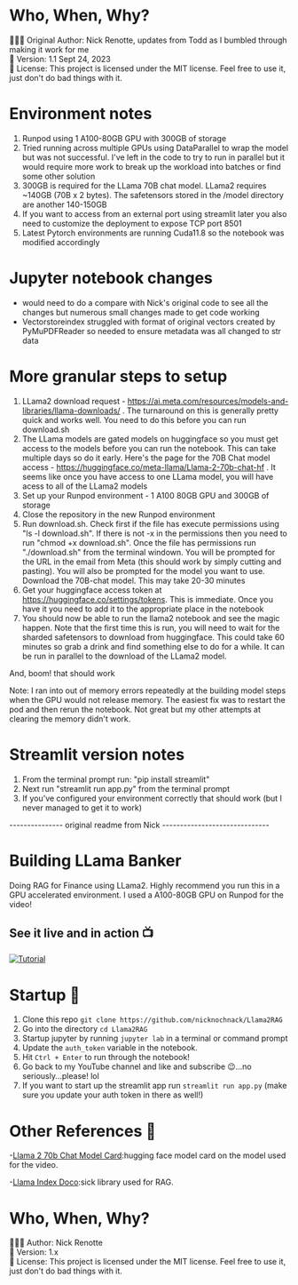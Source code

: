 # Who, When, Why?
👨🏾‍💻 Original Author: Nick Renotte, updates from Todd as I bumbled through making it work for me <br />
📅 Version: 1.1 Sept 24, 2023<br />
📜 License: This project is licensed under the MIT license. Feel free to use it, just don't do bad things with it. </br>

# Environment notes 
1. Runpod using 1 A100-80GB GPU with 300GB of storage
2. Tried running across multiple GPUs using DataParallel to wrap the model but was not successful. I've left in the code to try to run in parallel but it would require more work to break up the workload into batches or find some other solution 
3. 300GB is required for the LLama 70B chat model. LLama2 requires ~140GB (70B x 2 bytes). The safetensors stored in the /model directory are another 140-150GB
4. If you want to access from an external port using streamlit later you also need to customize the deployment to expose TCP port 8501
3. Latest Pytorch environments are running Cuda11.8 so the notebook was modified accordingly 

# Jupyter notebook changes 
- would need to do a compare with Nick's original code to see all the changes but numerous small changes made to get code working
- Vectorstoreindex struggled with format of original vectors created by PyMuPDFReader so needed to ensure metadata was all changed to str data

# More granular steps to setup 
1. LLama2 download request - https://ai.meta.com/resources/models-and-libraries/llama-downloads/ . The turnaround on this is generally pretty quick and works well. You need to do this before you can run download.sh
2. The LLama models are gated models on huggingface so you must get access to the models before you can run the notebook. This can take multiple days so do it early. Here's the page for the 70B Chat model access - https://huggingface.co/meta-llama/Llama-2-70b-chat-hf . It seems like once you have access to one LLama model, you will have acess to all of the LLama2 models
3. Set up your Runpod environment - 1 A100 80GB GPU and 300GB of storage
4. Close the repository in the new Runpod environment
5. Run download.sh. Check first if the file has execute permissions using "ls -l download.sh". If there is not -x in the permissions then you need to run "chmod +x download.sh". Once the file has permissions run "./download.sh" from the terminal windown. You will be prompted for the URL in the email from Meta (this should work by simply cutting and pasting). You will also be prompted for the model you want to use. Download the 70B-chat model. This may take 20-30 minutes
6. Get your huggingface access token at https://huggingface.co/settings/tokens. This is immediate. Once you have it you need to add it to the appropriate place in the notebook
7. You should now be able to run the llama2 notebook and see the magic happen. Note that the first time this is run, you will need to wait for the sharded safetensors to download from huggingface. This could take 60 minutes so grab a drink and find something else to do for a while. It  can be run in parallel to the download of the LLama2 model.

And, boom! that should work

Note: I ran into out of memory errors repeatedly at the building model steps when the GPU would not release memory. The easiest fix was to restart the pod and then rerun the notebook. Not great but my other attempts at clearing the memory didn't work.  

# Streamlit version notes 
1. From the terminal prompt run: "pip install streamlit"
2. Next run "streamlit run app.py" from the terminal prompt
3. If you've configured your environment correctly that should work (but I never managed to get it to work) 

--------------- original readme from Nick ------------------------------

# Building LLama Banker
Doing RAG for Finance using LLama2. Highly recommend you run this in a GPU accelerated environment. I used a A100-80GB GPU on Runpod for the video!

## See it live and in action 📺
[![Tutorial](https://i.imgur.com/lqMC3K7.png)](https://youtu.be/SedGB8m2XLM 'Tutorial')

# Startup 🚀
1. Clone this repo `git clone https://github.com/nicknochnack/Llama2RAG`
2. Go into the directory `cd Llama2RAG`
3. Startup jupyter by running `jupyter lab` in a terminal or command prompt
4. Update the `auth_token` variable in the notebook. 
5. Hit `Ctrl + Enter` to run through the notebook! 
6. Go back to my YouTube channel and like and subscribe 😉...no seriously...please! lol 
7. If you want to start up the streamlit app run `streamlit run app.py` (make sure you update your auth token in there as well!)

# Other References 🔗
<p>-<a href="https://huggingface.co/meta-llama/Llama-2-70b-chat-hf">Llama 2 70b Chat Model Card</a>:hugging face model card on the model used for the video.</p>
<p>-<a href="https://www.llamaindex.ai/">Llama Index Doco</a>:sick library used for RAG.</p>

# Who, When, Why?
👨🏾‍💻 Author: Nick Renotte <br />
📅 Version: 1.x<br />
📜 License: This project is licensed under the MIT license. Feel free to use it, just don't do bad things with it. </br>

